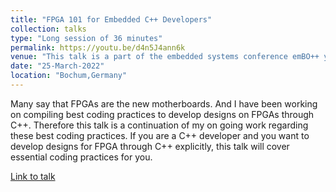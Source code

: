 ```yaml
---
title: "FPGA 101 for Embedded C++ Developers"
collection: talks
type: "Long session of 36 minutes"
permalink: https://youtu.be/d4n5J4ann6k
venue: "This talk is a part of the embedded systems conference emBO++ year 2022"
date: "25-March-2022"
location: "Bochum,Germany"
---
```


Many say that FPGAs are the new motherboards. And I have been working on compiling best coding practices to develop designs on FPGAs through C++. Therefore this talk is a continuation of my on going work regarding these best coding practices. If you are a C++ developer and you want to develop designs for FPGA through C++ explicitly, this talk will cover essential coding practices for you.

[Link to talk](https://youtu.be/d4n5J4ann6k)
